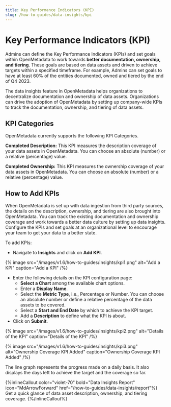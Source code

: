 ```yaml
---
title: Key Performance Indicators (KPI)
slug: /how-to-guides/data-insights/kpi
---
```


# Key Performance Indicators (KPI)

Admins can define the Key Performance Indicators (KPIs) and set goals within OpenMetadata to work towards **better documentation, ownership, and tiering**. These goals are based on data assets and driven to achieve targets within a specified timeframe. For example, Admins can set goals to have at least 60% of the entities documented, owned and tiered by the end of Q4 2023.

The data insights feature in OpenMetadata helps organizations to decentralize documentation and ownership of data assets. Organizations can drive the adoption of OpenMetadata by setting up company-wide KPIs to track the documentation, ownership, and tiering of data assets.

## KPI Categories

OpenMetadata currently supports the following KPI Categories.

**Completed Description:** This KPI measures the description coverage of your data assets in OpenMetadata. You can choose an absolute (number) or a relative (percentage) value.

**Completed Ownership:** This KPI measures the ownership coverage of your data assets in OpenMetadata. You can choose an absolute (number) or a relative (percentage) value.

## How to Add KPIs

When OpenMetadata is set up with data ingestion from third party sources, the details on the description, ownership, and tiering are also brought into OpenMetadata. You can track the existing documentation and ownership coverage and work towards a better data culture by setting up data insights. Configure the KPIs and set goals at an organizational level to encourage your team to get your data to a better state.

To add KPIs:
- Navigate to **Insights** and click on **Add KPI**.

{% image
src="/images/v1.6/how-to-guides/insights/kpi1.png"
alt="Add a KPI"
caption="Add a KPI"
/%}

- Enter the following details on the KPI configuration page:
  - **Select a Chart** among the available chart options.
  - Enter a **Display Name**.
  - Select the **Metric Type**, i.e., Percentage or Number. You can choose an absolute number or define a relative percentage of the data assets to be covered.
  - Select a **Start and End Date** by which to achieve the KPI target.
  - Add a **Description** to define what the KPI is about.
- Click on **Submit**.

{% image
src="/images/v1.6/how-to-guides/insights/kpi2.png"
alt="Details of the KPI"
caption="Details of the KPI"
/%}

{% image
src="/images/v1.6/how-to-guides/insights/kpi3.png"
alt="Ownership Coverage KPI Added"
caption="Ownership Coverage KPI Added"
/%}

The line graph represents the progress made on a daily basis. It also displays the days left to achieve the target and the coverage so far.

{%inlineCallout
  color="violet-70"
  bold="Data Insights Report"
  icon="MdArrowForward"
  href="/how-to-guides/data-insights/report"%}
  Get a quick glance of data asset description, ownership, and tiering coverage.
{%/inlineCallout%}